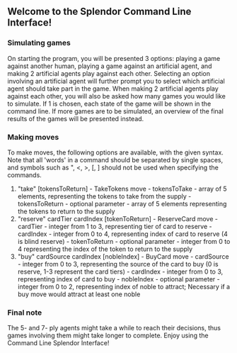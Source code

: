 ## Welcome to the Splendor Command Line Interface!

### Simulating games
On starting the program, you will be presented 3 options: playing a game against another human, playing a game against an artificial agent, and making 2 artificial agents play against each other.
Selecting an option involving an artificial agent will further prompt you to select which artificial agent should take part in the game. When making 2 artificial agents play against each other, you will also be asked how many games you would like to simulate. If 1 is chosen, each state of the game will be shown in the command line. If more games are to be simulated, an overview of the final results of the games will be presented instead.

### Making moves
To make moves, the following options are available, with the given syntax. Note that all 'words' in a command should be separated by single spaces, and symbols such as ", <, >, [, ] should not be used when specifying the commands.
1. "take" <tokensToTake> [tokensToReturn]
                   - TakeTokens move
                   - tokensToTake - array of 5 elements, representing the tokens to take from the supply
                   - tokensToReturn - optional parameter - array of 5 elements representing the tokens to return to the supply
2. "reserve" cardTier cardIndex [tokenToReturn]
                   - ReserveCard move
                   - cardTier - integer from 1 to 3, representing tier of card to reserve
                   - cardIndex - integer from 0 to 4, representing index of card to reserve (4 is blind reserve)
                   - tokenToReturn - optional parameter - integer from 0 to 4 representing the index of the token to return to the supply
3. "buy" cardSource cardIndex [nobleIndex]
                   - BuyCard move
                   - cardSource - integer from 0 to 3, representing the source of the card to buy (0 is reserve, 1-3 represent the card tiers)
                   - cardIndex - integer from 0 to 3, representing index of card to buy
                   - nobleIndex - optional parameter - integer from 0 to 2, representing index of noble to attract; Necessary if a buy move
                     would attract at least one noble
### Final note
The 5- and 7- ply agents might take a while to reach their decisions, thus games involving them might take longer to complete. Enjoy using the Command Line Splendor Interface!